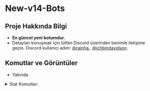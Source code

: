 # New-v14-Bots

## Proje Hakkında Bilgi
- **En güncel yeni botumdur.** 
- Detayları konuşmak için lütfen Discord üzerinden benimle iletişime geçin. Discord kullanıcı adım: [@rainha.](https://discord.com/users/908464652688711680). [@ichbindavidson](https://discord.com/users/329701850037092352).

## Komutlar ve Görüntüler
- Yakında

<details>
  <summary>Stat Komutları</summary>

| Komut                  | Görsel                                                                                                 |
| ---------------------- | ------------------------------------------------------------------------------------------------------ |
| **stat**               | ![image](./images/stat.png)                                                                            |
| **top**                | ![image](./images/top.png)                                                                             |
| **level**              | ![image](./images/level.png)                                                                           |
</details>
